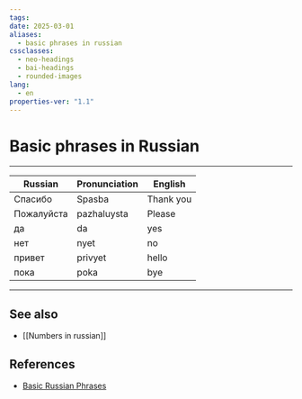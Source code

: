 ```yaml
---
tags: 
date: 2025-03-01
aliases:
  - basic phrases in russian
cssclasses:
  - neo-headings
  - bai-headings
  - rounded-images
lang:
  - en
properties-ver: "1.1"
---
```

# Basic phrases in Russian

***
 
| Russian    | Pronunciation | English   |
| ---------- | ------------- | --------- |
| Спасибо    | Spasba        | Thank you |
| Пожалуйста | pazhaluysta   | Please    |
| да         | da            | yes       |
| нет        | nyet          | no        |
| привет     | privyet       | hello     |
| пока       | poka          | bye       |


***
## See also
- [[Numbers in russian]]
## References
- [Basic Russian Phrases](https://www.russianlessons.net/lessons/lesson3_main.php)
